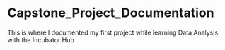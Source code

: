 # Capstone_Project_Documentation
This is where I documented my first project while learning Data Analysis with the Incubator Hub
